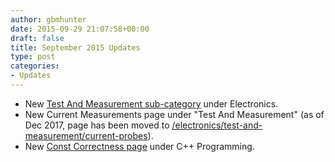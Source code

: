 ```yaml
---
author: gbmhunter
date: 2015-09-29 21:07:58+00:00
draft: false
title: September 2015 Updates
type: post
categories:
- Updates
---
```


* New [Test And Measurement sub-category](/electronics/test-and-measurement) under Electronics.
* New Current Measurements page under "Test And Measurement" (as of Dec 2017, page has been moved to [/electronics/test-and-measurement/current-probes](/electronics/test-and-measurement/current-probes)).
* New [Const Correctness page](/programming/languages/c-plus-plus/const-correctness) under C++ Programming.
